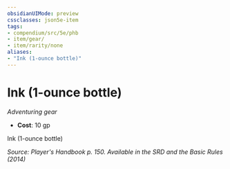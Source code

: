```yaml
---
obsidianUIMode: preview
cssclasses: json5e-item
tags:
- compendium/src/5e/phb
- item/gear/
- item/rarity/none
aliases: 
- "Ink (1-ounce bottle)"
---
```

# Ink (1-ounce bottle)
*Adventuring gear*  

- **Cost**: 10 gp

Ink (1-ounce bottle)

*Source: Player's Handbook p. 150. Available in the <span title='Systems Reference Document (5.1)'>SRD</span> and the Basic Rules (2014)*